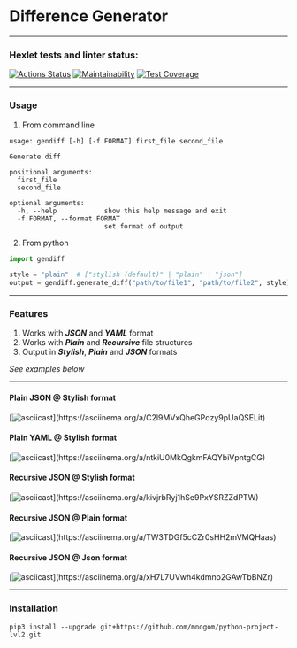 # Difference Generator

---
### Hexlet tests and linter status:
[![Actions Status](https://github.com/mnogom/python-project-lvl2/workflows/hexlet-check/badge.svg)](https://github.com/mnogom/python-project-lvl2/actions)
[![Maintainability](https://api.codeclimate.com/v1/badges/ae478a78f3f8b00d995c/maintainability)](https://codeclimate.com/github/mnogom/python-project-lvl2/maintainability)
[![Test Coverage](https://api.codeclimate.com/v1/badges/ae478a78f3f8b00d995c/test_coverage)](https://codeclimate.com/github/mnogom/python-project-lvl2/test_coverage)

---
### Usage
1. From command line
```commandline
usage: gendiff [-h] [-f FORMAT] first_file second_file

Generate diff

positional arguments:
  first_file
  second_file

optional arguments:
  -h, --help            show this help message and exit
  -f FORMAT, --format FORMAT
                        set format of output
```

2. From python
```python
import gendiff

style = "plain"  # ["stylish (default)" | "plain" | "json"]
output = gendiff.generate_diff("path/to/file1", "path/to/file2", style)
```

---
### Features
1. Works with ***JSON*** and ***YAML*** format
2. Works with ***Plain*** and ***Recursive*** file structures
3. Output in ***Stylish***, ***Plain*** and ***JSON*** formats

*See examples below*

---
#### Plain JSON @ Stylish format
[![asciicast](https://asciinema.org/a/C2l9MVxQheGPdzy9pUaQSELit.svg?)](https://asciinema.org/a/C2l9MVxQheGPdzy9pUaQSELit)

#### Plain YAML @ Stylish format
[![asciicast](https://asciinema.org/a/ntkiU0MkQgkmFAQYbiVpntgCG.svg?)](https://asciinema.org/a/ntkiU0MkQgkmFAQYbiVpntgCG)

#### Recursive JSON @ Stylish format
[![asciicast](https://asciinema.org/a/kivjrbRyj1hSe9PxYSRZZdPTW.svg?)](https://asciinema.org/a/kivjrbRyj1hSe9PxYSRZZdPTW)

#### Recursive JSON @ Plain format
[![asciicast](https://asciinema.org/a/TW3TDGf5cCZr0sHH2mVMQHaas.svg?)](https://asciinema.org/a/TW3TDGf5cCZr0sHH2mVMQHaas)

#### Recursive JSON @ Json format
[![asciicast](https://asciinema.org/a/xH7L7UVwh4kdmno2GAwTbBNZr.svg?)](https://asciinema.org/a/xH7L7UVwh4kdmno2GAwTbBNZr)

---
### Installation
```commandline
pip3 install --upgrade git+https://github.com/mnogom/python-project-lvl2.git
```
